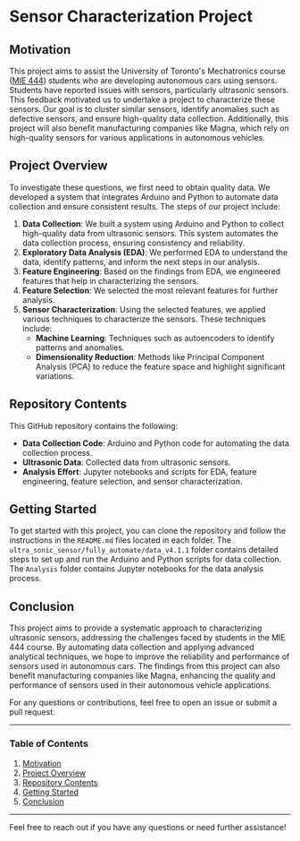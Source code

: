 # Sensor Characterization Project

## Motivation

This project aims to assist the University of Toronto's Mechatronics course ([MIE 444](https://engineering.calendar.utoronto.ca/course/mie444h1)) students who are developing autonomous cars using sensors. Students have reported issues with sensors, particularly ultrasonic sensors. This feedback motivated us to undertake a project to characterize these sensors. Our goal is to cluster similar sensors, identify anomalies such as defective sensors, and ensure high-quality data collection. Additionally, this project will also benefit manufacturing companies like Magna, which rely on high-quality sensors for various applications in autonomous vehicles.

## Project Overview

To investigate these questions, we first need to obtain quality data. We developed a system that integrates Arduino and Python to automate data collection and ensure consistent results. The steps of our project include:

1. **Data Collection**: We built a system using Arduino and Python to collect high-quality data from ultrasonic sensors. This system automates the data collection process, ensuring consistency and reliability.
2. **Exploratory Data Analysis (EDA)**: We performed EDA to understand the data, identify patterns, and inform the next steps in our analysis.
3. **Feature Engineering**: Based on the findings from EDA, we engineered features that help in characterizing the sensors.
4. **Feature Selection**: We selected the most relevant features for further analysis.
5. **Sensor Characterization**: Using the selected features, we applied various techniques to characterize the sensors. These techniques include:
   - **Machine Learning**: Techniques such as autoencoders to identify patterns and anomalies.
   - **Dimensionality Reduction**: Methods like Principal Component Analysis (PCA) to reduce the feature space and highlight significant variations.

## Repository Contents

This GitHub repository contains the following:

- **Data Collection Code**: Arduino and Python code for automating the data collection process.
- **Ultrasonic Data**: Collected data from ultrasonic sensors.
- **Analysis Effort**: Jupyter notebooks and scripts for EDA, feature engineering, feature selection, and sensor characterization.

## Getting Started

To get started with this project, you can clone the repository and follow the instructions in the `README.md` files located in each folder. The `ultra_sonic_sensor/fully_automate/data_v4.1.1` folder contains detailed steps to set up and run the Arduino and Python scripts for data collection. The `Analysis` folder contains Jupyter notebooks for the data analysis process.

## Conclusion

This project aims to provide a systematic approach to characterizing ultrasonic sensors, addressing the challenges faced by students in the MIE 444 course. By automating data collection and applying advanced analytical techniques, we hope to improve the reliability and performance of sensors used in autonomous cars. The findings from this project can also benefit manufacturing companies like Magna, enhancing the quality and performance of sensors used in their autonomous vehicle applications.

For any questions or contributions, feel free to open an issue or submit a pull request.

---

### Table of Contents

1. [Motivation](#motivation)
2. [Project Overview](#project-overview)
3. [Repository Contents](#repository-contents)
4. [Getting Started](#getting-started)
5. [Conclusion](#conclusion)

---

Feel free to reach out if you have any questions or need further assistance!
